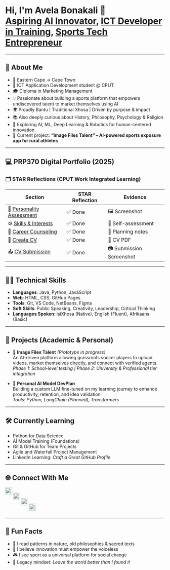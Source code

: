 <h1>Hi, I'm Avela Bonakali 👋<br/>
<a href="https://github.com/wil-it2025">Aspiring AI Innovator</a>,
<a href="#">ICT Developer in Training</a>,
<a href="#">Sports Tech Entrepreneur</a>
</h1>

---

## 🎯 About Me

- 📍 Eastern Cape → Cape Town  
- 🧠 ICT Application Development student @ CPUT  
- 🎓 Diploma in Marketing Management  
- 💡 Passionate about building a sports platform that empowers undiscovered talent to market themselves using AI  
- 🌍 Proudly Bantu | Traditional Xhosa | Driven by purpose & impact  
- 📚 Also deeply curious about History, Philosophy, Psychology & Religion  
- 🤖 Exploring AI, ML, Deep Learning & Robotics for human-centered innovation  
- 🔄 Current project: **“Image Files Talent” – AI-powered sports exposure app for rural athletes**

---

## 💻 PRP370 Digital Portfolio (2025)

### 🗂️ STAR Reflections (CPUT Work Integrated Learning)

| Section | STAR Reflection | Evidence |
|--------|------------------|----------|
| 🧠 [Personality Assessment](https://github.com/wil-it2025/wil-it2025-digital-portfolio/tree/main/personality-assessment) | ✅ Done | 🖼 Screenshot |
| ⚙️ [Skills & Interests](https://github.com/wil-it2025/wil-it2025-digital-portfolio/tree/main/skills-and-interests) | ✅ Done | 📝 Self-assessment |
| 🧭 [Career Counseling](https://github.com/wil-it2025/wil-it2025-digital-portfolio/tree/main/career-counseling) | ✅ Done | 🧭 Planning notes |
| 🧾 [Create CV](https://github.com/wil-it2025/wil-it2025-digital-portfolio/tree/main/create-cv) | ✅ Done | 📄 CV PDF |
| 📤 [CV Submission](https://github.com/wil-it2025/wil-it2025-digital-portfolio/tree/main/cv-submission) | ✅ Done | 📷 Submission Screenshot |

---

## 👨‍💻 Technical Skills

- **Languages**: Java, Python, JavaScript  
- **Web**: HTML, CSS, GitHub Pages  
- **Tools**: Git, VS Code, NetBeans, Figma  
- **Soft Skills**: Public Speaking, Creativity, Leadership, Critical Thinking  
- **Languages Spoken**: isiXhosa (Native), English (Fluent), Afrikaans (Basic)

---

## 🚧 Projects (Academic & Personal)

- 🔨 **Image Files Talent** *(Prototype in progress)*  
  An AI-driven platform allowing grassroots soccer players to upload videos, market themselves directly, and connect with verified agents.  
  *Phase 1: School-level testing | Phase 2: University & Professional tier integration*

- 🧠 **Personal AI Model DevPlan**  
  Building a custom LLM fine-tuned on my learning journey to enhance productivity, retention, and idea validation.  
  *Tools: Python, LangChain (Planned), Transformers*

---

## 🛠️ Currently Learning

- Python for Data Science  
- AI Model Training (Foundations)  
- Git & GitHub for Team Projects  
- Agile and Waterfall Project Management  
- LinkedIn Learning: *Craft a Great GitHub Profile*

---

## 🌐 Connect With Me

[<img align="left" alt="YouTube" width="22px" src="https://cdn.jsdelivr.net/npm/simple-icons@v3/icons/youtube.svg" />][youtube]  
[<img align="left" alt="LinkedIn" width="22px" src="https://cdn.jsdelivr.net/npm/simple-icons@v3/icons/linkedin.svg" />][linkedin]  
[<img align="left" alt="Email" width="22px" src="https://cdn.jsdelivr.net/npm/simple-icons@v3/icons/gmail.svg" />][email]  
[<img align="left" alt="GitHub" width="22px" src="https://cdn.jsdelivr.net/npm/simple-icons@v3/icons/github.svg" />][github]  

<br/>

[twitter]: #
[youtube]: https://www.youtube.com/@yourchannel (optional)
[linkedin]: https://www.linkedin.com/in/your-profile-url/
[email]: mailto:avela.bonakali@gmail.com
[github]: https://github.com/wil-it2025

---

## 🧠 Fun Facts

- 📖 I read patterns in nature, old philosophies & sacred texts
- 🎯 I believe innovation must empower the voiceless
- 🎮 I see sport as a universal platform for social change
- 👣 Legacy mindset: *Leave the world better than I found it*

<!--
**wil-it2025/wil-it2025** is a ✨ special ✨ repository because its `README.md` appears on your GitHub profile.

To make your profile README show:
1. Create a repo with the same name as your GitHub username (wil-it2025)
2. Add this README.md to it
3. Watch your personal brand grow 🌱
-->
